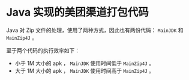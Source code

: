 # Java 实现的美团渠道打包代码

Java 对 Zip 文件的处理，使用了两种方式，因此也有两份代码： `MainJDK` 和 `MainZip4J` 。

至于两个代码的执行效率如下：
- 小于 1M 大小的 apk ， `MainJDK` 使用时间低于 `MainZip4J` 。
- 大于 1M 大小的 apk ， `MainJDK` 使用时间高于 `MainZip4J` 。
